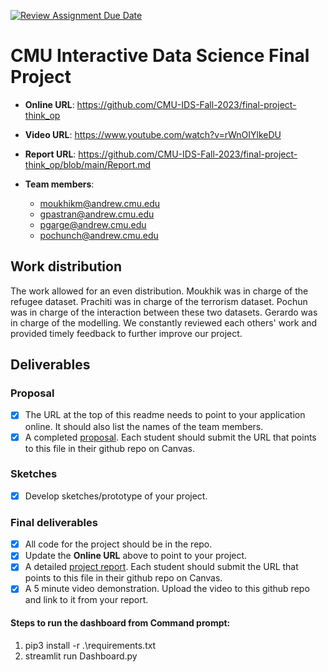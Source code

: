[![Review Assignment Due Date](https://classroom.github.com/assets/deadline-readme-button-24ddc0f5d75046c5622901739e7c5dd533143b0c8e959d652212380cedb1ea36.svg)](https://classroom.github.com/a/NxMd-3_v)
# CMU Interactive Data Science Final Project

* **Online URL**: https://github.com/CMU-IDS-Fall-2023/final-project-think_op
* **Video URL**: https://www.youtube.com/watch?v=rWnOIYlkeDU
* **Report URL**: https://github.com/CMU-IDS-Fall-2023/final-project-think_op/blob/main/Report.md

* **Team members**:
  * moukhikm@andrew.cmu.edu
  * gpastran@andrew.cmu.edu
  * pgarge@andrew.cmu.edu
  * pochunch@andrew.cmu.edu

## Work distribution

The work allowed for an even distribution. Moukhik was in charge of the refugee dataset. Prachiti was in charge of the terrorism dataset. Pochun was in charge of the interaction between these two datasets. Gerardo was in charge of the modelling. We constantly reviewed each others' work and provided timely feedback to further improve our project. 


## Deliverables

### Proposal

- [x] The URL at the top of this readme needs to point to your application online. It should also list the names of the team members.
- [x] A completed [proposal](Proposal.md). Each student should submit the URL that points to this file in their github repo on Canvas.

### Sketches

- [x] Develop sketches/prototype of your project.

### Final deliverables

- [x] All code for the project should be in the repo.
- [x] Update the **Online URL** above to point to your project.
- [x] A detailed [project report](Report.md).  Each student should submit the URL that points to this file in their github repo on Canvas.
- [x] A 5 minute video demonstration.  Upload the video to this github repo and link to it from your report.

#### Steps to run the dashboard from Command prompt:
1) pip3 install -r .\requirements.txt
2) streamlit run Dashboard.py

